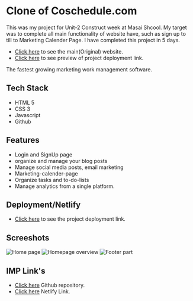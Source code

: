 # Clone of Coschedule.com

This was my project for Unit-2 Construct week at Masai Shcool. My target was to complete all main functionality of  website have, such as sign up to till to Marketing Calender Page. I have completed this project in 5 days.

- [Click here](https://coschedule.com/) to see the main(Original) website.
- [Click here](https://glittery-sable-cc4585.netlify.app/) to see preview of  project deployment link.

The fastest growing marketing work management software.

## Tech Stack

- HTML 5
- CSS 3
- Javascript
- Github

## Features

- Login and SignUp page
- organize and manage your blog posts
- Manage social media posts, email marketing
- Marketing-calender-page
- Organize tasks and to-do-lists
- Manage analytics from a single platform.

## Deployment/Netlify

- [Click here](https://glittery-sable-cc4585.netlify.app/) to see the project deployment link.

## Screeshots

![Home page](https://i.ibb.co/xjcB51W/Screenshot-2023-01-10-094823.png)
![Homepage overview](https://www.linkpicture.com/q/Screenshot-271_2.png)
![Footer part](https://www.linkpicture.com/q/Screenshot-269.png)


## IMP Link's

- [Click here](https://github.com/Malay-24/gruesome-actor-5273) Github repository.
- [Click here](https://glittery-sable-cc4585.netlify.app/) Netlify Link.
